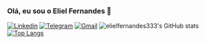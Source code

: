 
### Olá, eu sou o Eliel Fernandes 🤙

[![Linkedin](https://img.shields.io/badge/LinkedIn-0077B5?style=for-the-badge&logo=linkedin&logoColor=white)](https://www.linkedin.com/in/eliel-fernandes-087ab016a/)
[![Telegram](https://img.shields.io/badge/Telegram-2CA5E0?style=for-the-badge&logo=telegram&logoColor=white)](https://t.me/corposdeceranoincendio0)
[![Gmail](https://img.shields.io/badge/Gmail-D14836?style=for-the-badge&logo=gmail&logoColor=white)](filhoeliel567@gmail.com)
![elielfernandes333's GitHub stats](https://github-readme-stats.vercel.app/api?username=elielfernandes333&show_icons=true&theme=dracula)
[![Top Langs](https://github-readme-stats.vercel.app/api/top-langs/?username=elielfernandes333&layout=compact)](https://github.com/anuraghazra/github-readme-stats)
